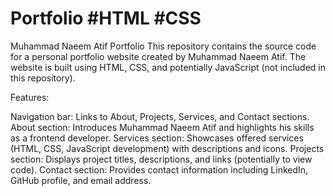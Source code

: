 # Portfolio #HTML  #CSS
Muhammad Naeem Atif Portfolio
This repository contains the source code for a personal portfolio website created by Muhammad Naeem Atif. The website is built using HTML, CSS, and potentially JavaScript (not included in this repository).

Features:

Navigation bar: Links to About, Projects, Services, and Contact sections.
About section: Introduces Muhammad Naeem Atif and highlights his skills as a frontend developer.
Services section: Showcases offered services (HTML, CSS, JavaScript development) with descriptions and icons.
Projects section: Displays project titles, descriptions, and links (potentially to view code).
Contact section: Provides contact information including LinkedIn, GitHub profile, and email address.
